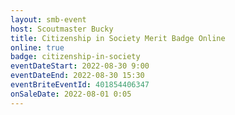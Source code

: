 ```yaml
---
layout: smb-event
host: Scoutmaster Bucky
title: Citizenship in Society Merit Badge Online
online: true
badge: citizenship-in-society
eventDateStart: 2022-08-30 9:00
eventDateEnd: 2022-08-30 15:30
eventBriteEventId: 401854406347
onSaleDate: 2022-08-01 0:05
---
```

